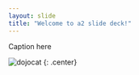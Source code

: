 ```yaml
---
layout: slide
title: "Welcome to a2 slide deck!"
---
```


Caption here

![dojocat](https://octodex.github.com/images/dojocat.jpg)
{: .center}

